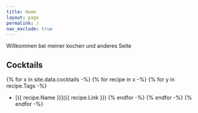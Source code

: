 ```yaml
---
title: Home
layout: page
permalink: /
nav_exclude: true
---
```

Willkommen bei meiner kochen und anderes Seite

## Cocktails
{% for x in site.data.cocktails -%}
{% for recipe in x -%}
{% for y in recipe.Tags -%}
- [{{ recipe.Name }}]({{ recipe.Link }})
{% endfor -%}
{% endfor -%}
{% endfor -%}
